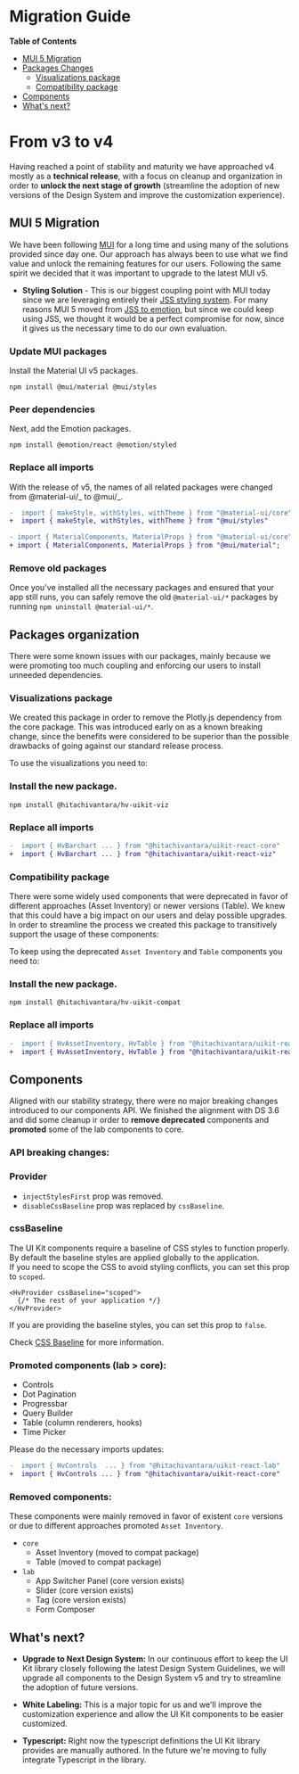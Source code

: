 # Migration Guide

**Table of Contents**

- [MUI 5 Migration](#mui-5-migration)
- [Packages Changes](#packages-changes)
  - [Visualizations package](#visualizations-package)
  - [Compatibility package](#compatibility-package)
- [Components](#components)
- [What's next?](#whats-next)

# From v3 to v4

Having reached a point of stability and maturity we have approached v4 mostly as a **technical release**, with a focus on cleanup and organization in order to **unlock the next stage of growth** (streamline the adoption of new versions of the Design System and improve the customization experience).

## MUI 5 Migration

We have been following [MUI](https://mui.com/) for a long time and using many of the solutions provided since day one. Our approach has always been to use what we find value and unlock the remaining features for our users. Following the same spirit we decided that it was important to upgrade to the latest MUI v5.

- **Styling Solution** - This is our biggest coupling point with MUI today since we are leveraging entirely their [JSS styling system](https://mui.com/system/styles/basics/). For many reasons MUI 5 moved from [JSS to emotion](https://mui.com/blog/mui-core-v5/#migration-from-jss-to-emotion), but since we could keep using JSS, we thought it would be a perfect compromise for now, since it gives us the necessary time to do our own evaluation.

### Update MUI packages

Install the Material UI v5 packages.

```
npm install @mui/material @mui/styles
```

### Peer dependencies

Next, add the Emotion packages.

```
npm install @emotion/react @emotion/styled
```

### Replace all imports

With the release of v5, the names of all related packages were changed from @material-ui/_ to @mui/_.

```diff
-  import { makeStyle, withStyles, withTheme } from "@material-ui/core"
+  import { makeStyle, withStyles, withTheme } from "@mui/styles"

- import { MaterialComponents, MaterialProps } from "@material-ui/core";
+ import { MaterialComponents, MaterialProps } from "@mui/material";
```

### Remove old packages

Once you've installed all the necessary packages and ensured that your app still runs, you can safely remove the old `@material-ui/*` packages by running `npm uninstall @material-ui/*`.

## Packages organization

There were some known issues with our packages, mainly because we were promoting too much coupling and enforcing our users to install unneeded dependencies.

### Visualizations package

We created this package in order to remove the Plotly.js dependency from the core package. This was introduced early on as a known breaking change, since the benefits were considered to be superior than the possible drawbacks of going against our standard release process.

To use the visualizations you need to:

### Install the new package.

```
npm install @hitachivantara/hv-uikit-viz
```

### Replace all imports

```diff
-  import { HvBarchart ... } from "@hitachivantara/uikit-react-core"
+  import { HvBarchart ... } from "@hitachivantara/uikit-react-viz"
```

### Compatibility package

There were some widely used components that were deprecated in favor of different approaches (Asset Inventory) or newer versions (Table).
We knew that this could have a big impact on our users and delay possible upgrades. In order to streamline the process we created this package to transitively support the usage of these components:

To keep using the deprecated `Asset Inventory` and `Table` components you need to:

### Install the new package.

```
npm install @hitachivantara/hv-uikit-compat
```

### Replace all imports

```diff
-  import { HvAssetInventory, HvTable } from "@hitachivantara/uikit-react-core"
+  import { HvAssetInventory, HvTable } from "@hitachivantara/uikit-react-compat"
```

## Components

Aligned with our stability strategy, there were no major breaking changes introduced to our components API. We finished the alignment with DS 3.6 and did some cleanup ir order to **remove deprecated** components and **promoted** some of the lab components to core.

### API breaking changes:

### Provider

- `injectStylesFirst` prop was removed.
- `disableCssBaseline` prop was replaced by `cssBaseline`.

### cssBaseline

The UI Kit components require a baseline of CSS styles to function properly. By default the baseline styles are applied globally to the application.  
If you need to scope the CSS to avoid styling conflicts, you can set this prop to `scoped`.

```
<HvProvider cssBaseline="scoped">
  {/* The rest of your application */}
</HvProvider>
```

If you are providing the baseline styles, you can set this prop to `false`.

Check [CSS Baseline](http://localhost:9001/?path=/docs/theme-css-baseline--page) for more information.

### Promoted components (lab > core):

- Controls
- Dot Pagination
- Progressbar
- Query Builder
- Table (column renderers, hooks)
- Time Picker

Please do the necessary imports updates:

```diff
-  import { HvControls  ... } from "@hitachivantara/uikit-react-lab"
+  import { HvControls ... } from "@hitachivantara/uikit-react-core"
```

### Removed components:

These components were mainly removed in favor of existent `core` versions or due to different approaches promoted `Asset Inventory`.

- `core`
  - Asset Inventory (moved to compat package)
  - Table (moved to compat package)
- `lab`
  - App Switcher Panel (core version exists)
  - Slider (core version exists)
  - Tag (core version exists)
  - Form Composer

## What's next?

- **Upgrade to Next Design System:** In our continuous effort to keep the UI Kit library closely following the latest Design System Guidelines, we will upgrade all components to the Design System v5 and try to streamline the adoption of future versions​.

- **White Labeling:** This is a major topic for us and we'll improve the customization experience and allow the UI Kit components to be easier customized.

- **Typescript:** Right now the typescript definitions the UI Kit library provides are manually authored. In the future we're moving to fully integrate Typescript in the library.
